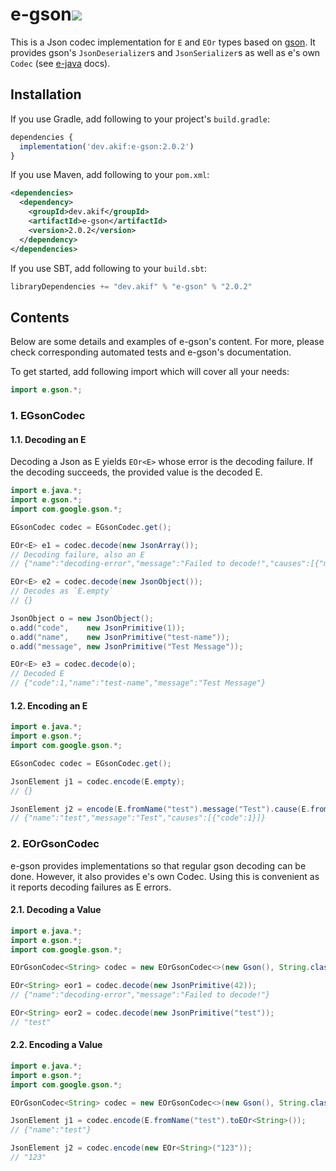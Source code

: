 [//]: # "This file is generated by [mdoc](https://scalameta.org/mdoc). Do not edit it directly as it will be overwritten. Instead edit corresponding file in docs folder."

# e-gson[![](https://img.shields.io/badge/docs-2.0.2-brightgreen.svg?style=for-the-badge&logo=java&color=007396&labelColor=333333)](https://javadoc.io/doc/dev.akif/e-gson)

This is a Json codec implementation for `E` and `EOr` types based on [gson](https://github.com/google/gson). It provides gson's `JsonDeserializer`s and `JsonSerializer`s as well as e's own `Codec` (see [e-java](/e-java/README.md#3-codec-decoder-and-encoder) docs).

## Installation

If you use Gradle, add following to your project's `build.gradle`:

```javascript
dependencies {
  implementation('dev.akif:e-gson:2.0.2')
}
```
If you use Maven, add following to your `pom.xml`:

```xml
<dependencies>
  <dependency>
    <groupId>dev.akif</groupId>
    <artifactId>e-gson</artifactId>
    <version>2.0.2</version>
  </dependency>
</dependencies>
```
If you use SBT, add following to your `build.sbt`:

```scala
libraryDependencies += "dev.akif" % "e-gson" % "2.0.2"
```

## Contents

Below are some details and examples of e-gson's content. For more, please check corresponding automated tests and e-gson's documentation.

To get started, add following import which will cover all your needs:

```java
import e.gson.*;
```

### 1. EGsonCodec

#### 1.1. Decoding an E

Decoding a Json as E yields `EOr<E>` whose error is the decoding failure. If the decoding succeeds, the provided value is the decoded E.

```java
import e.java.*;
import e.gson.*;
import com.google.gson.*;

EGsonCodec codec = EGsonCodec.get();

EOr<E> e1 = codec.decode(new JsonArray());
// Decoding failure, also an E
// {"name":"decoding-error","message":"Failed to decode!","causes":[{"message":"Excepted: JsonObject"}]}

EOr<E> e2 = codec.decode(new JsonObject());
// Decodes as `E.empty`
// {}

JsonObject o = new JsonObject();
o.add("code",    new JsonPrimitive(1));
o.add("name",    new JsonPrimitive("test-name"));
o.add("message", new JsonPrimitive("Test Message"));

EOr<E> e3 = codec.decode(o);
// Decoded E
// {"code":1,"name":"test-name","message":"Test Message"}
```

#### 1.2. Encoding an E

```java
import e.java.*;
import e.gson.*;
import com.google.gson.*;

EGsonCodec codec = EGsonCodec.get();

JsonElement j1 = codec.encode(E.empty);
// {}

JsonElement j2 = encode(E.fromName("test").message("Test").cause(E.fromCode(1)));
// {"name":"test","message":"Test","causes":[{"code":1}]}
```

### 2. EOrGsonCodec

e-gson provides implementations so that regular gson decoding can be done. However, it also provides e's own Codec. Using this is convenient as it reports decoding failures as E errors.

#### 2.1. Decoding a Value

```java
import e.java.*;
import e.gson.*;
import com.google.gson.*;

EOrGsonCodec<String> codec = new EOrGsonCodec<>(new Gson(), String.class);

EOr<String> eor1 = codec.decode(new JsonPrimitive(42));
// {"name":"decoding-error","message":"Failed to decode!"}

EOr<String> eor2 = codec.decode(new JsonPrimitive("test"));
// "test"
```

#### 2.2. Encoding a Value

```java
import e.java.*;
import e.gson.*;
import com.google.gson.*;

EOrGsonCodec<String> codec = new EOrGsonCodec<>(new Gson(), String.class);

JsonElement j1 = codec.encode(E.fromName("test").toEOr<String>());
// {"name":"test"}

JsonElement j2 = codec.encode(new EOr<String>("123"));
// "123"
```
